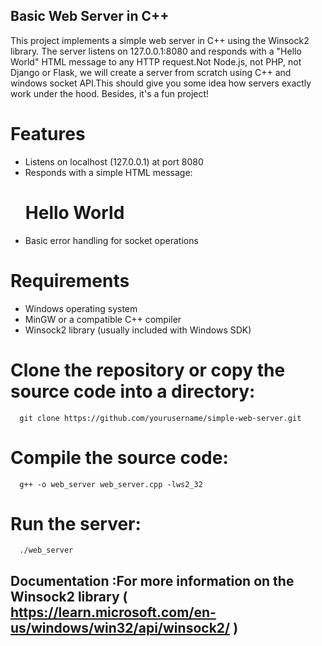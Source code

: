 ## Basic Web Server in C++
This project implements a simple web server in C++ using the Winsock2 library. The server listens on 127.0.0.1:8080 and responds with a "Hello World" HTML message to any HTTP request.Not Node.js, not PHP, not Django or Flask, we will create a server from scratch using C++ and windows socket API.This should give you some idea how servers exactly work under the hood. Besides, it's a fun project!

# Features
- Listens on localhost (127.0.0.1) at port 8080
- Responds with a simple HTML message: <html><h1>Hello World</h1></html>
- Basic error handling for socket operations
  
# Requirements
- Windows operating system
- MinGW or a compatible C++ compiler
- Winsock2 library (usually included with Windows SDK)


# Clone the repository or copy the source code into a directory:
```terminal
  git clone https://github.com/yourusername/simple-web-server.git
```

# Compile the source code:
```terminal
  g++ -o web_server web_server.cpp -lws2_32
```

# Run the server:
```terminal
  ./web_server
```

## Documentation :For more information on the Winsock2 library ( https://learn.microsoft.com/en-us/windows/win32/api/winsock2/ )
